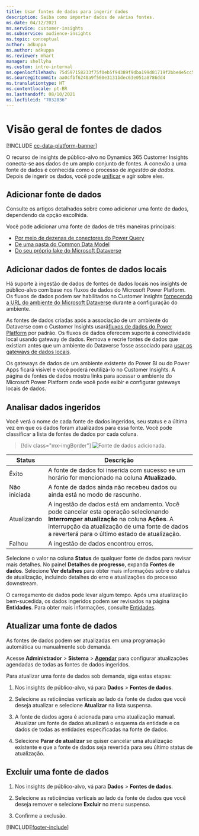 ```yaml
---
title: Usar fontes de dados para ingerir dados
description: Saiba como importar dados de várias fontes.
ms.date: 04/12/2021
ms.service: customer-insights
ms.subservice: audience-insights
ms.topic: conceptual
author: adkuppa
ms.author: adkuppa
ms.reviewer: mhart
manager: shellyha
ms.custom: intro-internal
ms.openlocfilehash: 75d597158233f75f0eb5f94389f9dba199d81719f2bbe4e5cc58d2a3afc7dcf8
ms.sourcegitcommit: aa0cfbf6240a9f560e3131bdec63e051a8786dd4
ms.translationtype: HT
ms.contentlocale: pt-BR
ms.lasthandoff: 08/10/2021
ms.locfileid: "7032836"
---
```

# <a name="data-sources-overview"></a>Visão geral de fontes de dados

[!INCLUDE [cc-data-platform-banner](../includes/cc-data-platform-banner.md)]

O recurso de insights de público-alvo no Dynamics 365 Customer Insights conecta-se aos dados de um amplo conjunto de fontes. A conexão a uma fonte de dados é conhecida como o processo de *ingestão de dados*. Depois de ingerir os dados, você pode [unificar](data-unification.md) e agir sobre eles.

## <a name="add-a-data-source"></a>Adicionar fonte de dados

Consulte os artigos detalhados sobre como adicionar uma fonte de dados, dependendo da opção escolhida.

Você pode adicionar uma fonte de dados de três maneiras principais:

- [Por meio de dezenas de conectores do Power Query](connect-power-query.md)
- [De uma pasta do Common Data Model](connect-common-data-model.md)
- [Do seu próprio lake do Microsoft Dataverse](connect-dataverse-managed-lake.md)

## <a name="add-data-from-on-premises-data-sources"></a>Adicionar dados de fontes de dados locais

Há suporte à ingestão de dados de fontes de dados locais nos insights de público-alvo com base nos fluxos de dados do Microsoft Power Platform. Os fluxos de dados podem ser habilitados no Customer Insights [fornecendo a URL do ambiente do Microsoft Dataverse](get-started-paid.md) durante a configuração do ambiente.

As fontes de dados criadas após a associação de um ambiente do Dataverse com o Customer Insights usará[fluxos de dados do Power Platform](/power-query/dataflows/overview-dataflows-across-power-platform-dynamics-365) por padrão. Os fluxos de dados oferecem suporte à conectividade local usando gateway de dados. Remova e recrie fontes de dados que existiam antes que um ambiente do Dataverse fosse associado para [usar os gateways de dados locais](/data-integration/gateway/service-gateway-app).

Os gateways de dados de um ambiente existente do Power BI ou do Power Apps ficará visível e você poderá reutilizá-lo no Customer Insights. A página de fontes de dados mostra links para acessar o ambiente do Microsoft Power Platform onde você pode exibir e configurar gateways locais de dados.

## <a name="review-ingested-data"></a>Analisar dados ingeridos

Você verá o nome de cada fonte de dados ingeridos, seu status e a última vez em que os dados foram atualizados para essa fonte. Você pode classificar a lista de fontes de dados por cada coluna.

> [!div class="mx-imgBorder"]
> ![Fonte de dados adicionada.](media/configure-data-datasource-added.png "Fonte de dados adicionada")

|Status  |Descrição  |
|---------|---------|
|Êxito   |A fonte de dados foi inserida com sucesso se um horário for mencionado na coluna **Atualizado**.
|Não iniciada   |A fonte de dados ainda não recebeu dados ou ainda está no modo de rascunho.         |
|Atualizando    |A ingestão de dados está em andamento. Você pode cancelar esta operação selecionando **Interromper atualização** na coluna **Ações**. A interrupção da atualização de uma fonte de dados a reverterá para o último estado de atualização.       |
|Falhou     |A ingestão de dados encontrou erros.         |

Selecione o valor na coluna **Status** de qualquer fonte de dados para revisar mais detalhes. No painel **Detalhes de progresso**, expanda **Fontes de dados**. Selecione **Ver detalhes** para obter mais informações sobre o status de atualização, incluindo detalhes do erro e atualizações do processo downstream.

O carregamento de dados pode levar algum tempo. Após uma atualização bem-sucedida, os dados ingeridos podem ser revisados na página **Entidades**. Para obter mais informações, consulte [Entidades](entities.md).

## <a name="refresh-a-data-source"></a>Atualizar uma fonte de dados

As fontes de dados podem ser atualizadas em uma programação automática ou manualmente sob demanda. 

Acesse **Administrador** > **Sistema** > [**Agendar**](system.md#schedule-tab) para configurar atualizações agendadas de todas as fontes de dados ingeridos.

Para atualizar uma fonte de dados sob demanda, siga estas etapas:

1. Nos insights de público-alvo, vá para **Dados** > **Fontes de dados**.

2. Selecione as reticências verticais ao lado da fonte de dados que você deseja atualizar e selecione **Atualizar** na lista suspensa.

3. A fonte de dados agora é acionada para uma atualização manual. Atualizar um fonte de dados atualizará o esquema da entidade e os dados de todas as entidades especificadas na fonte de dados.

4. Selecione **Parar de atualizar** se quiser cancelar uma atualização existente e que a fonte de dados seja revertida para seu último status de atualização.

## <a name="delete-a-data-source"></a>Excluir uma fonte de dados

1. Nos insights de público-alvo, vá para **Dados** > **Fontes de dados**.

2. Selecione as reticências verticais ao lado da fonte de dados que você deseja remover e selecione **Excluir** no menu suspenso.

3. Confirme a exclusão.


[!INCLUDE[footer-include](../includes/footer-banner.md)]
